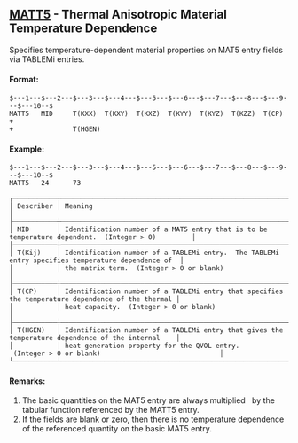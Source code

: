 ## [MATT5](https://nexus.hexagon.com/documentationcenter/bundle/MSC_Nastran_2022.4/page/Nastran_Combined_Book/qrg/bulkno/TOC.MATT5.xhtml) - Thermal Anisotropic Material Temperature Dependence

Specifies temperature-dependent material properties on MAT5 entry fields via TABLEMi entries.

#### Format:

```nastran
$---1---$---2---$---3---$---4---$---5---$---6---$---7---$---8---$---9---$---10--$
MATT5   MID     T(KXX)  T(KXY)  T(KXZ)  T(KYY)  T(KYZ)  T(KZZ)  T(CP)   +       
+               T(HGEN)                                                         
```

#### Example:

```nastran
$---1---$---2---$---3---$---4---$---5---$---6---$---7---$---8---$---9---$---10--$
MATT5   24      73                                                              
```

```text
┌───────────┬───────────────────────────────────────────────────────────────────────────────────────────────────┐
│ Describer │ Meaning                                                                                           │
├───────────┼───────────────────────────────────────────────────────────────────────────────────────────────────┤
│ MID       │ Identification number of a MAT5 entry that is to be temperature dependent.  (Integer > 0)         │
├───────────┼───────────────────────────────────────────────────────────────────────────────────────────────────┤
│ T(Kij)    │ Identification number of a TABLEMi entry.  The TABLEMi entry specifies temperature dependence of  │
│           │ the matrix term.  (Integer > 0 or blank)                                                          │
├───────────┼───────────────────────────────────────────────────────────────────────────────────────────────────┤
│ T(CP)     │ Identification number of a TABLEMi entry that specifies the temperature dependence of the thermal │
│           │ heat capacity.  (Integer > 0 or blank)                                                            │
├───────────┼───────────────────────────────────────────────────────────────────────────────────────────────────┤
│ T(HGEN)   │ Identification number of a TABLEMi entry that gives the temperature dependence of the internal    │
│           │ heat generation property for the QVOL entry.  (Integer > 0 or blank)                              │
└───────────┴───────────────────────────────────────────────────────────────────────────────────────────────────┘
```

#### Remarks:

1. The basic quantities on the MAT5 entry are always multiplied   by the tabular function referenced by the MATT5 entry.
2. If the fields are blank or zero, then there is no temperature dependence of the referenced quantity on the basic MAT5 entry.
